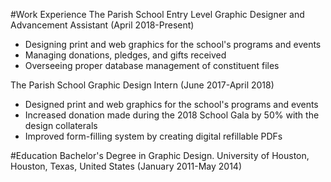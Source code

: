 #Work Experience
The Parish School
Entry Level Graphic Designer and Advancement Assistant (April 2018-Present)
- Designing print and web graphics for the school's programs and events
- Managing donations, pledges, and gifts received
- Overseeing proper database management of constituent files

The Parish School
Graphic Design Intern (June 2017-April 2018)
- Designed print and web graphics for the school's programs and events
- Increased donation made during the 2018 School Gala by 50% with the design collaterals
- Improved form-filling system by creating digital refillable PDFs


#Education
Bachelor's Degree in Graphic Design. University of Houston, Houston, Texas, United States (January 2011-May 2014)
